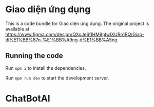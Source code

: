 
  # Giao diện ứng dụng

  This is a code bundle for Giao diện ứng dụng. The original project is available at https://www.figma.com/design/QXsJe6fIHM8pIwIXURo1RQ/Giao-di%E1%BB%87n-%E1%BB%A9ng-d%E1%BB%A5ng.

  ## Running the code

  Run `npm i` to install the dependencies.

  Run `npm run dev` to start the development server.
  # ChatBotAI
